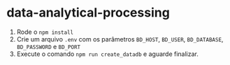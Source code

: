 # data-analytical-processing

1) Rode o `npm install`
2) Crie um arquivo `.env` com os parâmetros `BD_HOST`, `BD_USER`, `BD_DATABASE`, `BD_PASSWORD` e `BD_PORT`
3) Execute o comando `npm run create_datadb` e aguarde finalizar.
